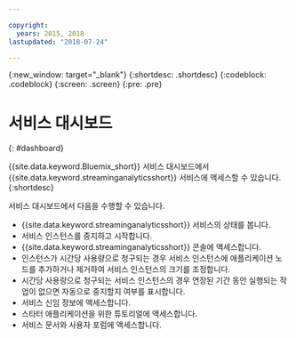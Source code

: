 ```yaml
---

copyright:
  years: 2015, 2018
lastupdated: "2018-07-24"

---
```


<!-- Attribute definitions -->
{:new_window: target="_blank"}
{:shortdesc: .shortdesc}
{:codeblock: .codeblock}
{:screen: .screen}
{:pre: .pre}

# 서비스 대시보드
{: #dashboard}

{{site.data.keyword.Bluemix_short}} 서비스 대시보드에서 {{site.data.keyword.streaminganalyticsshort}} 서비스에 액세스할 수 있습니다.
{:shortdesc}

서비스 대시보드에서 다음을 수행할 수 있습니다.

* {{site.data.keyword.streaminganalyticsshort}} 서비스의 상태를 봅니다.
* 서비스 인스턴스를 중지하고 시작합니다.
* {{site.data.keyword.streaminganalyticsshort}} 콘솔에 액세스합니다.
* 인스턴스가 시간당 사용량으로 청구되는 경우 서비스 인스턴스에 애플리케이션 노드를 추가하거나 제거하여 서비스 인스턴스의 크기를 조정합니다.
* 시간당 사용량으로 청구되는 서비스 인스턴스의 경우 연장된 기간 동안 실행되는 작업이 없으면 자동으로 중지할지 여부를 표시합니다.
* 서비스 신임 정보에 액세스합니다.
* 스타터 애플리케이션을 위한 튜토리얼에 액세스합니다.
* 서비스 문서와 사용자 포럼에 액세스합니다.

